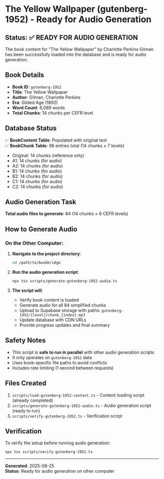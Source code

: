 # The Yellow Wallpaper (gutenberg-1952) - Ready for Audio Generation

## Status: ✅ READY FOR AUDIO GENERATION

The book content for "The Yellow Wallpaper" by Charlotte Perkins Gilman has been successfully loaded into the database and is ready for audio generation.

## Book Details
- **Book ID**: `gutenberg-1952`
- **Title**: The Yellow Wallpaper
- **Author**: Gilman, Charlotte Perkins
- **Era**: Gilded Age (1892)
- **Word Count**: 6,089 words
- **Total Chunks**: 14 chunks per CEFR level

## Database Status
✅ **BookContent Table**: Populated with original text  
✅ **BookChunk Table**: 98 entries total (14 chunks × 7 levels)  
- Original: 14 chunks (reference only)
- A1: 14 chunks (for audio)
- A2: 14 chunks (for audio)
- B1: 14 chunks (for audio)
- B2: 14 chunks (for audio)
- C1: 14 chunks (for audio)
- C2: 14 chunks (for audio)

## Audio Generation Task
**Total audio files to generate**: 84 (14 chunks × 6 CEFR levels)

## How to Generate Audio

### On the Other Computer:

1. **Navigate to the project directory**:
   ```bash
   cd /path/to/bookbridge
   ```

2. **Run the audio generation script**:
   ```bash
   npx tsx scripts/generate-gutenberg-1952-audio.ts
   ```

3. **The script will**:
   - Verify book content is loaded
   - Generate audio for all 84 simplified chunks
   - Upload to Supabase storage with paths: `gutenberg-1952/{level}/chunk_{index}.mp3`
   - Update database with CDN URLs
   - Provide progress updates and final summary

## Safety Notes
- This script is **safe to run in parallel** with other audio generation scripts
- It only operates on `gutenberg-1952` data
- Uses book-specific file paths to avoid conflicts
- Includes rate limiting (1 second between requests)

## Files Created
1. `scripts/load-gutenberg-1952-content.ts` - Content loading script (already completed)
2. `scripts/generate-gutenberg-1952-audio.ts` - Audio generation script (ready to run)
3. `scripts/verify-gutenberg-1952.ts` - Verification script

## Verification
To verify the setup before running audio generation:
```bash
npx tsx scripts/verify-gutenberg-1952.ts
```

---
**Generated**: 2025-08-25  
**Status**: Ready for audio generation on other computer